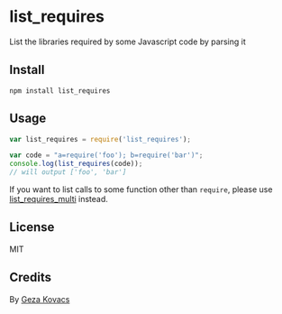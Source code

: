 # list_requires

List the libraries required by some Javascript code by parsing it

## Install

```
npm install list_requires
```

## Usage

```javascript
var list_requires = require('list_requires');

var code = "a=require('foo'); b=require('bar')";
console.log(list_requires(code));
// will output ['foo', 'bar']
```

If you want to list calls to some function other than `require`, please use [list_requires_multi](https://github.com/gkovacs/list_requires_multi) instead.

## License

MIT

## Credits

By [Geza Kovacs](https://github.com/gkovacs)
